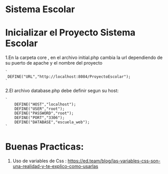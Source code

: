 # Sistema Escolar

# Inicializar el Proyecto Sistema Escolar

 1.En la carpeta core , en el archivo initial.php cambia la url dependiendo de su puerto de apache y el nombre del proyecto

	`
	 DEFINE("URL","http://localhost:8084/ProyectoEscolar");
	`
2.El archivo database.php debe definir segun su host:

	`
	    DEFINE("HOST","localhost");
	    DEFINE("USER","root");
	    DEFINE("PASSWORD","root");
	    DEFINE("PORT","3306");
	    DEFINE("DATABASE","escuela_web");
	`

# Buenas Practicas:

1. Uso de variables de Css : https://ed.team/blog/las-variables-css-son-una-realidad-y-te-explico-como-usarlas


